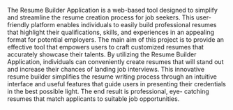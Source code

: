 The Resume Builder Application is a web-based tool designed to simplify and streamline the
resume creation process for job seekers. This user-friendly platform enables individuals to easily
build professional resumes that highlight their qualifications, skills, and experiences in an
appealing format for potential employers. The main aim of this project is to provide an effective
tool that empowers users to craft customized resumes that accurately showcase their talents. By
utilizing the Resume Builder Application, individuals can conveniently create resumes that will
stand out and increase their chances of landing job interviews. This innovative resume builder
simplifies the resume writing process through an intuitive interface and useful features that guide
users in presenting their credentials in the best possible light. The end result is professional, eye-
catching resumes that match applicants to suitable job opportunities.
